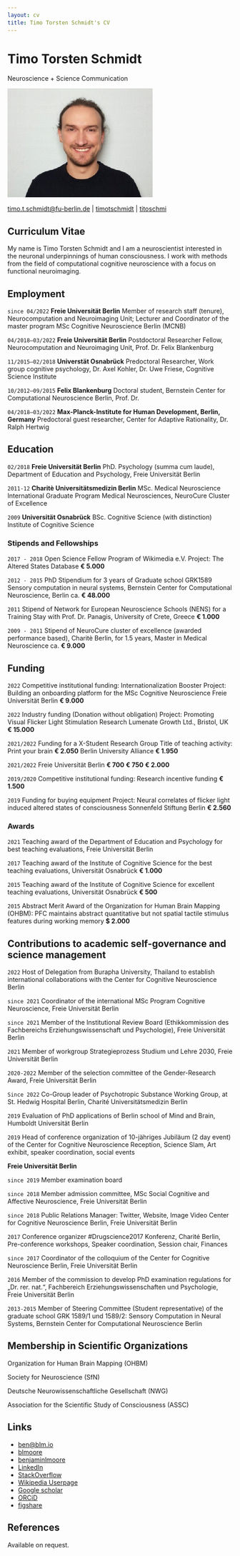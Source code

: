 ```yaml
---
layout: cv
title: Timo Torsten Schmidt's CV
---
```

# Timo Torsten Schmidt
Neuroscience + Science Communication

![Pic Timo](/media/TIMOPIC.png)


<div id="webaddress">
<a href="mailto:timo.t.schmidt@fu-berlin.de">timo.t.schmidt@fu-berlin.de</a>
|
<i class="fa fa-github"></i> <a href="https://github.com/TimoTSchmidt">timotschmidt</a>
|
<i class="fa fa-twitter"></i> <a href="https://twitter.com/titoschmi">titoschmi</a>
</div>


## Curriculum Vitae 

My name is Timo Torsten Schmidt and I am a neuroscientist interested in the neuronal underpinnings of human consciousness. I work with methods from the field of computational cognitive neuroscience with a focus on functional neuroimaging.

## Employment


`since 04/2022` 
__Freie Universität Berlin__ Member of research staff (tenure), Neurocomputation and Neuroimaging Unit; Lecturer and Coordinator of the master program MSc Cognitive Neuroscience Berlin (MCNB)

`04/2018–03/2022` 
__Freie Universität Berlin__ Postdoctoral Researcher Fellow, Neurocomputation and Neuroimaging Unit, Prof. Dr. Felix Blankenburg

`11/2015–02/2018` 
__Universtät Osnabrück__ Predoctoral Researcher, Work group cognitive psychology, Dr. Axel Kohler, Dr. Uwe Friese, Cognitive Science Institute

`10/2012–09/2015` 
__Felix Blankenburg__ Doctoral student, Bernstein Center for Computational Neuroscience Berlin, Prof. Dr. 

`04/2018–03/2022` 
__Max-Planck-Institute for Human Development, Berlin, Germany__ Predoctoral guest researcher, Center for Adaptive Rationality, Dr. Ralph Hertwig

## Education

`02/2018`
__Freie Universität Berlin__ PhD. Psychology (summa cum laude), 
Department of Education and Psychology, Freie Universität Berlin

`2011-12`
__Charitè Universitätsmedizin Berlin__ 
MSc. Medical Neuroscience
International Graduate Program Medical Neurosciences, 
NeuroCure Cluster of Excellence

`2009`
__Universität Osnabrück__ BSc. Cognitive Science (with distinction)
Institute of Cognitive Science

### Stipends and Fellowships

`2017 - 2018` 
Open Science Fellow Program of Wikimedia e.V. 
Project: The Altered States Database					__€   5.000__

`2012 - 2015` 
PhD Stipendium for 3 years of Graduate school GRK1589
Sensory computation in neural systems,
Bernstein Center for Computational Neuroscience, Berlin 	ca. 	__€ 48.000__

`2011` 
Stipend of Network for European Neuroscience Schools (NENS) 
for a Training Stay with Prof. Dr. Panagis, University of Crete, Greece 	__€   1.000__

`2009 - 2011` 
Stipend of NeuroCure cluster of excellence (awarded performance based), 
Charitè Berlin, for 1.5 years, Master in Medical Neuroscience  	ca. 	__€   9.000__

## Funding

`2022` 
	Competitive institutional funding: Internationalization Booster
	Project: Building an onboarding platform for the MSc Cognitive Neuroscience
Freie Universität Berlin							__€   9.000__

`2022` 
Industry funding (Donation without obligation)
Project: Promoting Visual Flicker Light Stimulation Research 
Lumenate Growth Ltd., Bristol, UK 					__€ 15.000__

`2021/2022` 
Funding for a X-Student Research Group
Title of teaching activity: Print your brain				__€   2.050__ 
Berlin University Alliance 						__€   1.950__

`2021/2022` 
Freie Universität Berlin							__€    700__ __€   750__ __€   2.000__

`2019/2020` 
Competitive institutional funding: Research incentive funding		__€   1.500__

`2019` 
	Funding for buying equipment
Project: Neural correlates of flicker light induced altered states of consciousness
Sonnenfeld Stiftung Berlin 						__€   2.560__

### Awards

`2021` 
Teaching award of the Department of Education and Psychology for best teaching evaluations, Freie Universität Berlin

`2017` 
Teaching award of the Institute of Cognitive Science for the best teaching evaluations, Universität Osnabrück 					__€   1.000__

`2015` 
Teaching award of the Institute of Cognitive Science for excellent teaching evaluations, Universität Osnabrück 					__€      500__

`2015` 
Abstract Merit Award of the Organization for Human Brain Mapping (OHBM): 
PFC maintains abstract quantitative but not spatial tactile stimulus features during working memory 						__$   2.000__

## Contributions to academic self-governance and science management

`2022`	Host of Delegation from Burapha University, Thailand to establish international collaborations with the Center for Cognitive Neuroscience Berlin

`since 2021`	Coordinator of the international MSc Program Cognitive Neuroscience, Freie Universität Berlin

`since 2021`	Member of the Institutional Review Board (Ethikkommission des Fachbereichs Erziehungswissenschaft und Psychologie), Freie Universität Berlin

`2021`	Member of workgroup Strategieprozess Studium und Lehre 2030, Freie Universität Berlin

`2020-2022`	Member of the selection committee of the Gender-Research Award, Freie Universität Berlin

`Since 2022`	Co-Group leader of Psychotropic Substance Working Group, at St. Hedwig Hospital Berlin, Charité Universitätsmedizin Berlin

`2019`	Evaluation of PhD applications of Berlin school of Mind and Brain, Humboldt Universität Berlin

`2019`		Head of conference organization of 10-jähriges Jubiläum (2 day event) of the Center for Cognitive Neuroscience Reception, Science Slam, Art exhibit, speaker coordination, social events

__Freie Universität Berlin__

`since 2019`	Member examination board

`since 2018`	Member admission committee, MSc Social Cognitive and Affective Neuroscience, Freie Universität Berlin

`since 2018`	Public Relations Manager: Twitter, Website, Image Video Center for Cognitive Neuroscience Berlin, Freie Universität Berlin

`2017`		Conference organizer #Drugscience2017 Konferenz, Charité Berlin, Pre-conference workshops, Speaker coordination, Session chair, Finances

`since 2017`	Coordinator of the colloquium of the Center for Cognitive Neuroscience Berlin, Freie Universität Berlin

`2016`	Member of the commission to develop PhD examination regulations for „Dr. rer. nat.“, Fachbereich Erziehungswissenschaften und Psychologie, Freie Universität Berlin

`2013-2015`	Member of Steering Committee (Student representative) of the graduate school GRK 1589/1 und 1589/2: Sensory Computation in Neural Systems, Bernstein Center for Computational Neuroscience Berlin


## Membership in Scientific Organizations

Organization for Human Brain Mapping (OHBM)

Society for Neuroscience (SfN)

Deutsche Neurowissenschaftliche Gesellschaft (NWG)

Association for the Scientific Study of Consciousness (ASSC)



## Links

<!-- fa are fontawesome, ai are academicons -->
* <i class="fa fa-envelope"></i> <a href="mailto:ben@blm.io">ben@blm.io</a><br />
* <i class="fa fa-github"></i> <a href="http://github.com/blmoore">blmoore</a><br />
* <i class="fa fa-twitter"></i> <a href="http://twitter.com/benjaminlmoore">benjaminlmoore</a><br />
* <i class="fa fa-linkedin"></i> <a href="https://www.linkedin.com/in/blmoore/">LinkedIn</a>
* <i class="fa fa-stack-overflow"></i> <a href="http://stackoverflow.com/users/1274516/blmoore">StackOverflow</a>
* <i class="fa fa-wikipedia"></i> <a href="https://en.wikipedia.org/wiki/User:Ben_Moore">Wikipedia Userpage</a><br />
* <i class="ai ai-google-scholar"></i> <a href="http://scholar.google.com/citations?user=YMxsGpsAAAAJ">Google scholar</a>
* <i class="ai ai-orcid"></i> <a href="https://orcid.org/0000-0002-4074-1933">ORCiD</a>
* <i class="ai ai-figshare"></i> <a href="https://figshare.com/authors/Benjamin_Moore/99461">figshare</a>

## References

Available on request.

<!-- ### Footer

Last updated: May 2013 -->

